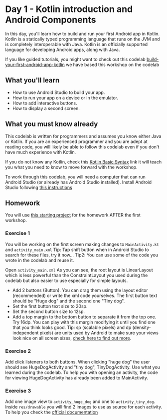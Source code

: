 # Day 1 - Kotlin introduction and Android Components

In this day, you'll learn how to build and run your first Android app in Kotlin. Kotlin is a statically typed programming language that runs on the JVM and is completely interoperable with Java. Kotlin is an officially supported language for developing Android apps, along with Java.

If you like guided tutorials, you might want to check out this codelab [build-your-first-android-app-kotlin](https://codelabs.developers.google.com/codelabs/build-your-first-android-app-kotlin/index.html?index=..%2F..index#0) we have based this workshop on the codelab 

## What you'll learn

- How to use Android Studio to build your app.
- How to run your app on a device or in the emulator.
- How to add interactive buttons.
- How to display a second screen.

## What you must know already

This codelab is written for programmers and assumes you know either Java or Kotlin. If you are an experienced programmer and you are adept at reading code, you will likely be able to follow this codelab even if you don't have much experience with Kotlin.

If you do not know any Kotlin, check this [Kotlin Basic Syntax](https://kotlinlang.org/docs/reference/basic-syntax.html) link it will teach you what you need to know to move forward with the workshop. 

To work through this codelab, you will need a computer that can run Android Studio (or already has Android Studio installed). Install Android Studio following [this instructions](https://github.com/WomenWhoCode/AndroidWorkshops_BCN/blob/master/Installation.md)


## Homework
You will use [this starting project](/DoggoApp)  for the homework AFTER the first workshop. 

### Exercise 1

You will be working on the first screen making changes to `MainActivity.kt` and `activity_main.xml`
Tip: Tap shift button when in Android Studio to search for these files, try it now...
Tip2: You can use some of the code you wrote in the codelab and reuse it.

Open `activity_main.xml`
As you can see, the root layout is LinearLayout which is less powerful than the ConstraintLayout you used during the codelab but also easier to use especially for simple layouts.
* Add 2 buttons (Button). You can drag them using the layout editor (recommended) or write the xml code yourselves.
The first button text should be "Huge dog" and the second one "Tiny dog".
* Set the first button text size to 20sp.
* Set the second button size to 12sp.
* Add a top margin to the bottom button to separate it from the top one. Try 16dp. You can play with this margin modifying it until you find one that you think looks good.
Tip: sp (scalable pixels) and dp (density-independent pixels) are units used by Android to make sure your views look nice on all screen sizes, [check here to find out more](https://developer.android.com/training/multiscreen/screendensities).


### Exercise 2

Add click listeners to both buttons. When clicking "huge dog" the user should see HugeDogActivity and "tiny dog", TinyDogActivity. Use what you learned during the codelab.
To help you with opening an activity, the code for viewing HugeDogActivity has already been added to MainActivity.


### Exercise 3

Add one image view to `activity_huge_dog` and one to `activity_tiny_dog`. Inside `res/drawable` you will find 2 images to use as source for each activity. To help you check the [official documentation](https://developer.android.com/reference/kotlin/android/widget/ImageView)
